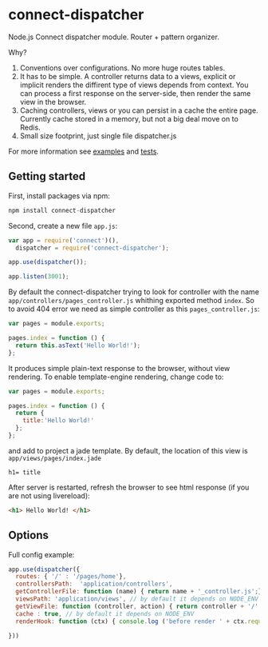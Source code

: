 connect-dispatcher
==================

Node.js Connect dispatcher module. Router + pattern organizer.

Why?

1. Conventions over configurations. No more huge routes tables.
2. It has to be simple. A controller returns data to a views, explicit or implicit renders the diffirent type of views depends from context.
You can process a first response on the server-side, then render the same view in the browser.
2. Caching controllers, views or you can persist in a cache the entire page. Currently cache stored in a memory, but not a big deal move on to Redis.
4. Small size footprint, just single file dispatcher.js

For more information see [examples](https://github.com/unknownexception/connect-dispatcher/tree/master/examples) and [tests](https://github.com/unknownexception/connect-dispatcher/tree/master/test).

## Getting started

First, install packages via npm:

```JavaScript
npm install connect-dispatcher
```

Second, create a new file `app.js`:

```JavaScript
var app = require('connect')(),
  dispatcher = require('connect-dispatcher');

app.use(dispatcher());

app.listen(3001);
```

By default the connect-dispatcher trying to look for controller with the name `app/controllers/pages_controller.js` whithing exported method `index`. So to avoid 404 error we need as simple controller as this `pages_controller.js`:

```JavaScript
var pages = module.exports;

pages.index = function () {
  return this.asText('Hello World!');
};
```

It produces simple plain-text response to the browser, without view rendering. To enable template-engine rendering, change code to:

```JavaScript
var pages = module.exports;

pages.index = function () {
  return {
    title:'Hello World!'
  };
};
```

and add to project a jade template. By default, the location of this view is `app/views/pages/index.jade`

```Jade
h1= title
```

After server is restarted, refresh the browser to see html response (if you are not using livereload):

```HTML
<h1> Hello World! </h1>
```


## Options

Full config example:

```JavaScript
app.use(dispatcher({
  routes: { '/' : '/pages/home'},
  controllersPath:  'application/controllers',
  getControllerFile: function (name) { return name + '_controller.js';},
  viewsPath: 'application/views', // by default it depends on NODE_ENV (useful for grunt usemin)
  getViewFile: function (controller, action) { return controller + '/' + action + '.jade';}
  cache : true, // by default it depends on NODE_ENV
  renderHook: function (ctx) { console.log ('before render ' + ctx.request.controller + '/' + ctx.request.action)}

}))
```
